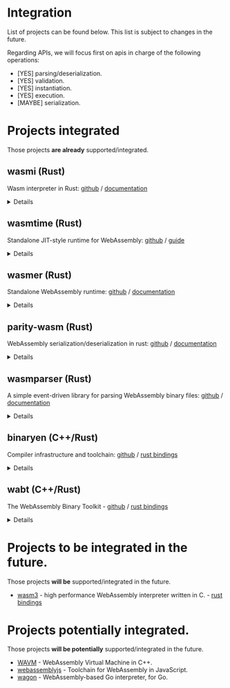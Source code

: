 # Integration

List of projects can be found below. This list is subject to changes in the future.

Regarding APIs, we will focus first on apis in charge of the following operations:
- [YES] parsing/deserialization.
- [YES] validation.
- [YES] instantiation.
- [YES] execution.
- [MAYBE] serialization.

# Projects integrated

Those projects **are already** supported/integrated.

## wasmi (Rust)

Wasm interpreter in Rust: [github](https://github.com/paritytech/wasmi) / [documentation](https://paritytech.github.io/wasmi/wasmi/index.html)

<details><summary>Details</summary>
<p>

- APIs:
	- `wasmi::Module::from_buffer`: Load, validate and prepare a `parity_wasm`'s `Module`. - [impl](https://github.com/paritytech/wasmi/blob/b67af25899874de7aac187e08e3b2a30d9bbc388/src/lib.rs#L426)
	- `validate_module`: A module validator function - [impl](https://github.com/paritytech/wasmi/blob/e8d5fb6c84edee2b43e99113cfdc19951520c29a/validation/src/lib.rs#L131)
	- `wasmi::ModuleInstance::new`: Runtime representation of a `wasmi::Module` - [example](https://github.com/paritytech/wasmi/blob/master/examples/interpret.rs#L34)

- Examples:
	- [tests](https://github.com/paritytech/wasmi/blob/899cc32e45483fce12907f807ee9b09d837d2636/src/tests/wasm.rs)
	- [examples](https://github.com/paritytech/wasmi/tree/master/examples)
	- [fuzzing](https://github.com/paritytech/wasmi/blob/master/hfuzz/src/main.rs)
	- [fuzzing](https://github.com/paritytech/wasmi/tree/master/fuzz/fuzz_targets)

</p>
</details>

## wasmtime (Rust)

Standalone JIT-style runtime for WebAssembly: [github](https://github.com/bytecodealliance/wasmtime) / [guide](https://bytecodealliance.github.io/wasmtime/)

<details><summary>Details</summary>
<p>

- backends:
	- [cranelift](https://github.com/bytecodealliance/wasmtime/tree/master/cranelift)
	- [lightbeam](https://github.com/bytecodealliance/wasmtime/tree/master/crates/lightbeam)

- APIs:
	- `oracles::compile`: Generic way to compile wasm module bytes - [example](https://github.com/bytecodealliance/wasmtime/blob/master/fuzz/fuzz_targets/compile.rs)
	- `oracles::instantiate`: Generic way to compile and instantiate wasm module bytes - [example](https://github.com/bytecodealliance/wasmtime/blob/master/fuzz/fuzz_targets/instantiate.rs) / [other](https://github.com/bytecodealliance/wasmtime/blob/b3ac71842183ca99cfa8a2d04e9a7ac5a2cee50d/crates/fuzzing/tests/regressions.rs)
	- `lightbeam::translate`: Translate wasm module bytes to `TranslatedModule` Struct [impl](https://github.com/bytecodealliance/wasmtime/blob/master/crates/lightbeam/src/module.rs#L503)

- Examples:
	- [tests](https://github.com/bytecodealliance/wasmtime/tree/master/tests)
	- [examples](https://github.com/bytecodealliance/wasmtime/tree/master/examples)
	- [fuzzing](https://github.com/bytecodealliance/wasmtime/tree/master/fuzz)

</p>
</details>


## wasmer (Rust)

Standalone WebAssembly runtime: [github](https://github.com/wasmerio/wasmer) / [documentation](https://docs.wasmer.io/)


<details><summary>Details</summary>
<p>

- backends:
	- [singlepass](https://github.com/wasmerio/wasmer/tree/master/lib/singlepass-backend)
	- [cranelift](https://github.com/wasmerio/wasmer/tree/master/lib/clif-backend)
	- [LLVM](https://github.com/wasmerio/wasmer/tree/master/lib/llvm-backend)

- APIs:
	- `wasmer_runtime::validate`: Perform validation of the wasm module - [doc](https://docs.rs/wasmer-runtime-core/0.16.2/src/wasmer_runtime_core/lib.rs.html#140-142)
	- `wasmer_runtime::validate_and_report_errors_with_features`: Perform validation with a Features - doc[https://docs.rs/wasmer-runtime-core/0.7.0/wasmer_runtime_core/fn.validate_and_report_errors_with_features.html]
	- `wasmer_runtime::{compile, compile_with}`: Compile WebAssembly binary code into a Module, backends can be specified here - [doc](https://docs.rs/wasmer-runtime/0.16.2/wasmer_runtime/fn.compile.html)
	- `wasmer_runtime::instantiate`: Compile and instantiate wasm code - [doc](https://docs.rs/wasmer-runtime/0.16.2/wasmer_runtime/fn.instantiate.html)

- Examples:
	- [examples](https://github.com/wasmerio/wasmer/tree/master/examples)
	- [tests](https://github.com/wasmerio/wasmer/tree/master/lib/spectests)
	- [fuzzing](https://github.com/wasmerio/wasmer/tree/master/fuzz)
	- [fuzzing](https://github.com/wasmerio/wasm-fuzz)

</p>
</details>


## parity-wasm (Rust)

WebAssembly serialization/deserialization in rust: [github](https://github.com/paritytech/parity-wasm) / [documentation](https://docs.rs/parity-wasm/0.41.0/parity_wasm/)

<details><summary>Details</summary>
<p>

- APIs:
	- `parity_wasm::deserialize_file`: module parsing - [test](https://github.com/paritytech/parity-wasm/blob/master/src/elements/module.rs#L650-L656)
	- `parity_wasm::Module` struct: WebAssembly module [impl](https://github.com/paritytech/parity-wasm/blob/master/src/elements/module.rs#L48)
	- `parity_wasm::serialize_to_file`: will not be supported for the moment.

- Examples:
	- [tests](https://github.com/paritytech/parity-wasm/blob/master/src/elements/module.rs#L650-L656)
	- [examples](https://github.com/paritytech/parity-wasm/tree/master/examples)
	- [fuzzing](https://github.com/paritytech/parity-wasm/blob/master/fuzz/fuzz_targets/deserialize.rs)

</p>
</details>

## wasmparser (Rust)

A simple event-driven library for parsing WebAssembly binary files: [github](https://github.com/bytecodealliance/wasmparser) / [documentation](https://docs.rs/wasmparser/0.51.4/wasmparser/)

<details><summary>Details</summary>
<p>

- APIs:
	- `wasmparser::Parser`: Event-driven parser of WebAssembly binary - [impl](https://github.com/bytecodealliance/wasmparser/blob/master/src/parser.rs#L212)
	- `wasmparser::ValidatingParser`: validate module depending of provided config - [impl](https://github.com/bytecodealliance/wasmparser/blob/master/src/validator.rs#L157)
	- `wasmparser::ValidatingParserConfig`: validate module depending of provided config - [impl](https://github.com/bytecodealliance/wasmparser/blob/master/src/validator.rs#L89)

- Examples:
	- [tests](https://github.com/bytecodealliance/wasmparser/tree/master/tests)
	- [examples](https://github.com/bytecodealliance/wasmparser/tree/master/examples)
	- [fuzzing](https://github.com/bytecodealliance/wasmparser/tree/master/fuzz/fuzz_targets)

</p>
</details>

## binaryen (C++/Rust)

Compiler infrastructure and toolchain: [github](https://github.com/WebAssembly/binaryen) / [rust bindings](https://github.com/pepyakin/binaryen-rs)

<details><summary>Details</summary>
<p>

- Rust APIs:
	- `binaryen::Module::read`: Deserialize a module from binary form. - [impl](https://github.com/pepyakin/binaryen-rs/blob/abe2babb2d1d8e88a5f2aa47fb6e24393e19e8c0/src/lib.rs#L64)
	- `binaryen::Module::optimize`: Run the standard optimization passes on the module. - [impl](https://github.com/pepyakin/binaryen-rs/blob/abe2babb2d1d8e88a5f2aa47fb6e24393e19e8c0/src/lib.rs#L81)
	- `Binaryen` interpreter: Simple WebAssembly interpreter - [code](https://github.com/WebAssembly/binaryen/blob/master/src/wasm-interpreter.h)

- Rust examples:
	- [examples](https://github.com/pepyakin/binaryen-rs/tree/abe2babb2d1d8e88a5f2aa47fb6e24393e19e8c0/examples)

</p>
</details>

## wabt (C++/Rust)

The WebAssembly Binary Toolkit - [github](https://github.com/WebAssembly/wabt) / [rust bindings](https://github.com/pepyakin/wabt-rs)

<details><summary>Details</summary>
<p>

- Rust Apis:
	- `Module`: WebAssembly module. (take a `Features` struct - possible to active `enable_all`(https://github.com/pepyakin/wabt-rs/blob/master/src/lib.rs#L182))
	- `Module::read_binary` / `wasm2wat::convert`: useful if we validate the module first since `read_binary doesn't do any validation`.
	- `wasm2wat`: Disassemble wasm binary to wasm text format. - [doc](https://docs.rs/wabt/0.9.2/wabt/fn.wasm2wat.html)
	- `wasm2wat_with_features`: Disassemble wasm binary to wasm text format with the given features. - [doc](https://docs.rs/wabt/0.9.2/wabt/fn.wasm2wat_with_features.html)
	- `Module::validate`: Validate the module. - [impl](https://github.com/pepyakin/wabt-rs/blob/master/src/lib.rs#L731)
	- `wat2wasm`: Translate wasm text source to wasm binary format. - NOT A PRIORITY TO IMPLEMENT - [doc](https://docs.rs/wabt/0.9.2/wabt/fn.wat2wasm.html)
	- `wat2wasm_with_features`: Translate wasm text source to wasm binary format with the given features. - NOT A PRIORITY TO IMPLEMENT - [doc](https://docs.rs/wabt/0.9.2/wabt/fn.wat2wasm_with_features.html)

- Rust examples:
	- [examples](https://github.com/pepyakin/wabt-rs/blob/a8337f520b404fc09484654a4c6653ee078ac86b/src/lib.rs#L1111)

</p>
</details>


# Projects to be integrated in the future.

Those projects **will be** supported/integrated in the future.

- [wasm3](https://github.com/wasm3/wasm3) - high performance WebAssembly interpreter written in C. - [rust bindings](https://github.com/Veykril/wasm3-rs)

# Projects potentially integrated.

Those projects **will be potentially** supported/integrated in the future.

- [WAVM](https://github.com/WAVM/WAVM) - WebAssembly Virtual Machine in C++.
- [webassemblyjs](https://github.com/xtuc/webassemblyjs) - Toolchain for WebAssembly in JavaScript.
- [wagon](https://github.com/go-interpreter/wagon) - WebAssembly-based Go interpreter, for Go.
